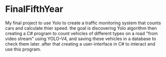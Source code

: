 # FinalFifthYear
My final project to use Yolo to create a traffic monitoring system that counts cars and calculate thier speed.
the goal is discovering Yolo algorithm then creating a C# program to count vehicles of different types on a road "from video stream" using YOLO-V4, and saving these vehicles in a database to check them later. after that creating a user-interface in C# to interact and use this program.
